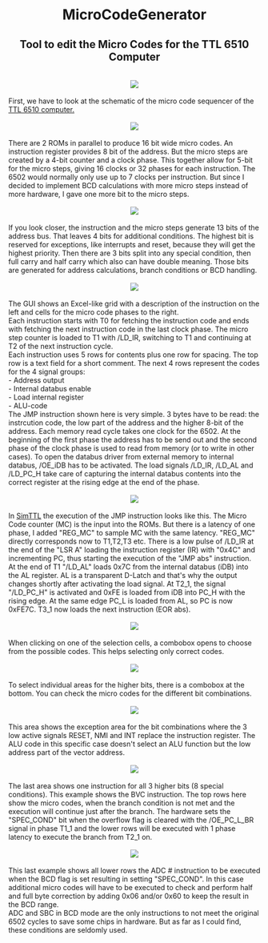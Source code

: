 <h1 style="text-align: center;">MicroCodeGenerator</h1>
<h2 style="text-align: center;">Tool to edit the Micro Codes for the TTL 6510 Computer</h2>
<br>
<div style="text-align: center;">
  <img src="docs/assets/images/main_screen.png" />
</div>
<br>
First, we have to look at the schematic of the micro code sequencer of the <a href="https://github.com/StefansAI/TTL-6510-Computer">TTL 6510 computer.</a>
<br><br>
<div style="text-align: center;">
  <img src="docs/assets/images/schematic.png" />
</div>
<br>
There are 2 ROMs in parallel to produce 16 bit wide micro codes. An instruction register provides 8 bit of the address. But the micro steps are created by a 4-bit counter and a clock phase. This together allow for 5-bit for the micro steps, giving 16 clocks or 32 phases for each instruction. The 6502 would normally only use up to 7 clocks per instruction. But since I decided to implement BCD calculations with more micro steps instead of more hardware, I gave one more bit to the micro steps.
<br><br>
<div style="text-align: center;">
  <img src="docs/assets/images/ROM_signals.png" />
</div>
<br>
If you look closer, the instruction and the micro steps generate 13 bits of the address bus. That leaves 4 bits for additional conditions. The highest bit is reserved for exceptions, like interrupts and reset, because they will get the highest priority. Then there are 3 bits split into any special condition, then full carry and half carry which also can have double meaning. Those bits are generated for address calculations, branch conditions or BCD handling.
<br><br>
<div style="text-align: center;">
  <img src="docs/assets/images/jmp_example.png"/>
</div>
<br>
The GUI shows an Excel-like grid with a description of the instruction on the left and cells for the micro code phases to the right. <br>
Each instruction starts with T0 for fetching the instruction code and ends with fetching the next instruction code in the last clock phase. The micro step counter is loaded to T1 with /LD_IR, switching to T1 and continuing at T2 of the next instruction cycle.<br>
Each instruction uses 5 rows for contents plus one row for spacing. The top row is a text field for a short comment. The next 4 rows represent the codes for the 4 signal groups:<br>
- Address output<br>
- Internal databus enable<br>
- Load internal register<br>
- ALU-code<br>
The JMP instruction shown here is very simple. 3 bytes have to be read: the instrcution code, the low part of the address and the higher 8-bit of the address. Each memory read cycle takes one clock for the 6502. At the beginning of the first phase the address has to be send out and the second phase of the clock phase is used to read from memory (or to write in other cases). To open the databus driver from external memory to internal databus, /OE_iDB has to be activated. The load signals /LD_IR, /LD_AL and /LD_PC_H take care of capturing the internal databus contents into the correct register at the rising edge at the end of the phase.
<br>
<br>
<div style="text-align: center;">
  <img src="docs/assets/images/jump_ds.png"/>
</div>
<br>
In <a href="https://github.com/StefansAI/SimTTL">SimTTL</a> the execution of the JMP instruction looks like this. The Micro Code counter (MC) is the input into the ROMs. But there is a latency of one phase, I added "REG_MC" to sample MC with the same latency. "REG_MC" directly corresponds now to T1,T2,T3 etc. There is a low pulse of /LD_IR at the end of the "LSR A" loading the instruction register (IR) with "0x4C" and incrementing PC, thus starting the execution of the "JMP abs" instruction. <br> 
At the end of T1 "/LD_AL" loads 0x7C from the internal databus (iDB) into the AL register. AL is a transparent D-Latch and that's why the output changes shortly after activating the load signal. At T2_1, the signal "/LD_PC_H" is activated and 0xFE is loaded from iDB into PC_H with the rising edge. At the same edge PC_L is loaded from AL, so PC is now 0xFE7C. T3_1 now loads the next instruction (EOR abs).
<br>
<br>
<div style="text-align: center;">
  <img src="docs/assets/images/combobox.png"/>
</div>
<br>
When clicking on one of the selection cells, a combobox opens to choose from the possible codes. This helps selecting only correct codes.
<br>
<br>
<div style="text-align: center;">
  <img src="docs/assets/images/area_selection.png" />
</div>
<br>
To select individual areas for the higher bits, there is a combobox at the bottom. You can check the micro codes for the different bit combinations.
<br>
<br>
<div style="text-align: center;">
  <img src="docs/assets/images/exceptions.png" />
</div>
<br>
This area shows the exception area for the bit combinations where the 3 low active signals RESET, NMI and INT replace the instruction register. The ALU code in this specific case doesn't select an ALU function but the low address part of the vector address.
<br>
<br>
<div style="text-align: center;">
  <img src="docs/assets/images/one_instruction.png" />
</div>
<br>
The last area shows one instruction for all 3 higher bits (8 special conditions). This example shows the BVC instruction. The top rows here show the micro codes, when the branch condition is not met and the execution will continue just after the branch. The hardware sets the "SPEC_COND" bit when the overflow flag is cleared with the /OE_PC_L_BR signal in phase T1_1 and the lower rows will be executed with 1 phase latency to execute the branch from T2_1 on.
<br>
<br>
<div style="text-align: center;">
  <img src="docs/assets/images/ADC_BCD.png" />
</div>
<br>
This last example shows all lower rows the ADC # instruction to be executed when the BCD flag is set resulting in setting "SPEC_COND". In this case additional micro codes will have to be executed to check and perform half and full byte correction by adding 0x06 and/or 0x60 to keep the result in the BCD range.<br>
ADC and SBC in BCD mode are the only instructions to not meet the original 6502 cycles to save some chips in hardware. But as far as I could find, these conditions are seldomly used.<br>
